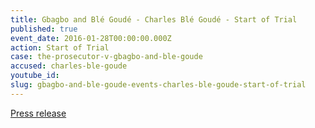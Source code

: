 ```yaml
---
title: Gbagbo and Blé Goudé - Charles Blé Goudé - Start of Trial
published: true
event_date: 2016-01-28T00:00:00.000Z
action: Start of Trial
case: the-prosecutor-v-gbagbo-and-ble-goude
accused: charles-ble-goude
youtube_id:
slug: gbagbo-and-ble-goude-events-charles-ble-goude-start-of-trial
---
```



[Press release](https://www.icc-cpi.int/en_menus/icc/press%20and%20media/press%20releases/Pages/pr1184.aspx)